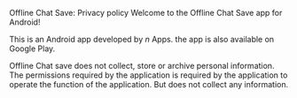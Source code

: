 Offline Chat Save: Privacy policy
Welcome to the Offline Chat Save app for Android!

This is an Android app developed by $n$ Apps. the app is also available on Google Play.

Offline Chat save does not collect, store or archive personal information.
The permissions required by the application is required by the application to operate the function of the application.
But does not collect any information.
